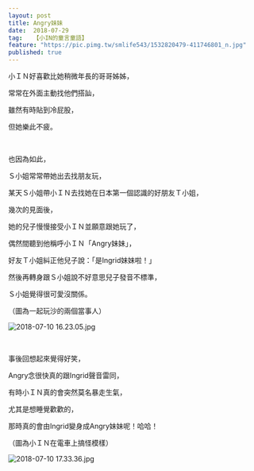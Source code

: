 ```yaml
---
layout: post
title: Angry妹妹
date:  2018-07-29
tag:   【小IN的童言童語】
feature: "https://pic.pimg.tw/smlife543/1532820479-411746801_n.jpg"
published: true 
---
```

<p>小ＩＮ好喜歡比她稍微年長的哥哥姊姊，</p>

<p>常常在外面主動找他們搭訕，</p>

<p>雖然有時貼到冷屁股，</p>

<p>但她樂此不疲。</p>

<p>&nbsp;</p>

<p>也因為如此，</p>

<p>Ｓ小姐常常帶她出去找朋友玩，</p>

<p>某天Ｓ小姐帶小ＩＮ去找她在日本第一個認識的好朋友Ｔ小姐，</p>

<p>幾次的見面後，</p>

<p>她的兒子慢慢接受小ＩＮ並願意跟她玩了，</p>

<p>偶然間聽到他稱呼小ＩＮ「Angry妹妹」，</p>

<p>好友Ｔ小姐糾正他兒子說：「是Ingrid妹妹啦！」</p>

<p>然後再轉身跟Ｓ小姐說不好意思兒子發音不標準，</p>

<p>Ｓ小姐覺得很可愛沒關係。</p>

<p>（圖為一起玩沙的兩個當事人）</p>

<p><img alt="2018-07-10 16.23.05.jpg" src="https://pic.pimg.tw/smlife543/1532820479-411746801_n.jpg" title="2018-07-10 16.23.05.jpg"></p>

<p>&nbsp;</p>

<p>事後回想起來覺得好笑，</p>

<p>Angry念很快真的跟Ingrid聲音雷同，</p>

<p>有時小ＩＮ真的會突然莫名暴走生氣，</p>

<p>尤其是想睡覺歡歡的，</p>

<p>那時真的會由Ingrid變身成Angry妹妹呢！哈哈！</p>

<p>（圖為小ＩＮ在電車上搞怪模樣）</p>

<p><img alt="2018-07-10 17.33.36.jpg" src="https://pic.pimg.tw/smlife543/1532820483-3172758433_n.jpg" title="2018-07-10 17.33.36.jpg"></p>

